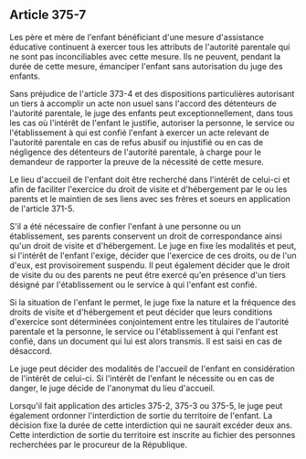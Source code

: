 Article 375-7
----
Les père et mère de l'enfant bénéficiant d'une mesure d'assistance éducative
continuent à exercer tous les attributs de l'autorité parentale qui ne sont pas
inconciliables avec cette mesure. Ils ne peuvent, pendant la durée de cette
mesure, émanciper l'enfant sans autorisation du juge des enfants.

Sans préjudice de l'article 373-4 et des dispositions particulières autorisant
un tiers à accomplir un acte non usuel sans l'accord des détenteurs de
l'autorité parentale, le juge des enfants peut exceptionnellement, dans tous les
cas où l'intérêt de l'enfant le justifie, autoriser la personne, le service ou
l'établissement à qui est confié l'enfant à exercer un acte relevant de
l'autorité parentale en cas de refus abusif ou injustifié ou en cas de
négligence des détenteurs de l'autorité parentale, à charge pour le demandeur de
rapporter la preuve de la nécessité de cette mesure.

Le lieu d'accueil de l'enfant doit être recherché dans l'intérêt de celui-ci et
afin de faciliter l'exercice du droit de visite et d'hébergement par le ou les
parents et le maintien de ses liens avec ses frères et soeurs en application de
l'article 371-5.

S'il a été nécessaire de confier l'enfant à une personne ou un établissement,
ses parents conservent un droit de correspondance ainsi qu'un droit de visite et
d'hébergement. Le juge en fixe les modalités et peut, si l'intérêt de l'enfant
l'exige, décider que l'exercice de ces droits, ou de l'un d'eux, est
provisoirement suspendu. Il peut également décider que le droit de visite du ou
des parents ne peut être exercé qu'en présence d'un tiers désigné par
l'établissement ou le service à qui l'enfant est confié.

Si la situation de l'enfant le permet, le juge fixe la nature et la fréquence
des droits de visite et d'hébergement et peut décider que leurs conditions
d'exercice sont déterminées conjointement entre les titulaires de l'autorité
parentale et la personne, le service ou l'établissement à qui l'enfant est
confié, dans un document qui lui est alors transmis. Il est saisi en cas de
désaccord.

Le juge peut décider des modalités de l'accueil de l'enfant en considération de
l'intérêt de celui-ci. Si l'intérêt de l'enfant le nécessite ou en cas de
danger, le juge décide de l'anonymat du lieu d'accueil.

Lorsqu'il fait application des articles 375-2, 375-3 ou 375-5, le juge peut
également ordonner l'interdiction de sortie du territoire de l'enfant. La
décision fixe la durée de cette interdiction qui ne saurait excéder deux ans.
Cette interdiction de sortie du territoire est inscrite au fichier des personnes
recherchées par le procureur de la République.
